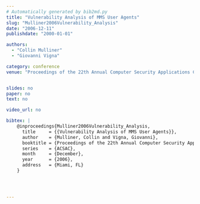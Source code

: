 ```yaml
---
# Automatically generated by bib2md.py
title: "Vulnerability Analysis of MMS User Agents"
slug: "Mulliner2006Vulnerability_Analysis"
date: "2006-12-11"
publishdate: "2000-01-01"

authors:
  - "Collin Mulliner"
  - "Giovanni Vigna"

category: conference
venue: "Proceedings of the 22th Annual Computer Security Applications Conference (ACSAC)"


slides: no
paper: no
text: no

video_url: no

bibtex: |
    @inproceedings{Mulliner2006Vulnerability_Analysis,
      title     = {{Vulnerability Analysis of MMS User Agents}},
      author    = {Mulliner, Collin and Vigna, Giovanni},
      booktitle = {Proceedings of the 22th Annual Computer Security Applications Conference},
      series    = {ACSAC},
      month     = {December},
      year      = {2006},
      address   = {Miami, FL}
    }




---
```


